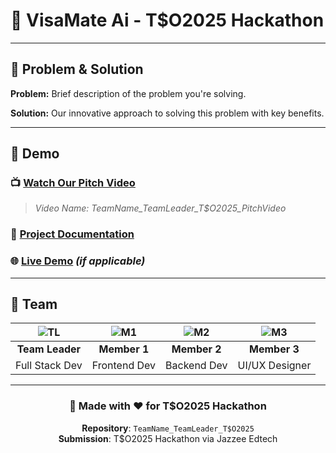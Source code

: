 # 🚀 VisaMate Ai - T$O2025 Hackathon

---

## 🎯 **Problem & Solution**

**Problem:** Brief description of the problem you're solving.

**Solution:** Our innovative approach to solving this problem with key benefits.

---

## 🎥 **Demo**

### 📺 **[Watch Our Pitch Video](https://youtube.com/watch?v=YOUR_VIDEO_ID)**
> *Video Name: TeamName_TeamLeader_T$O2025_PitchVideo*

### 📄 **[Project Documentation](./TeamName_TeamLeader_T$O2025_Document.pdf)**

### 🌐 **[Live Demo](https://your-demo-link.com)** *(if applicable)*

---

## 👥 **Team**

<div align="center">

| ![TL](https://via.placeholder.com/80x80/4A90E2/FFFFFF?text=TL) | ![M1](https://via.placeholder.com/80x80/E91E63/FFFFFF?text=M1) | ![M2](https://via.placeholder.com/80x80/4CAF50/FFFFFF?text=M2) | ![M3](https://via.placeholder.com/80x80/FF9800/FFFFFF?text=M3) |
|:---:|:---:|:---:|:---:|
| **Team Leader** | **Member 1** | **Member 2** | **Member 3** |
| Full Stack Dev | Frontend Dev | Backend Dev | UI/UX Designer |

</div>

---

<div align="center">

### 🌟 **Made with ❤️ for T$O2025 Hackathon**

**Repository**: `TeamName_TeamLeader_T$O2025`  
**Submission**: T$O2025 Hackathon via Jazzee Edtech

</div>
